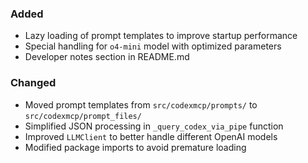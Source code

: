 ### Added
- Lazy loading of prompt templates to improve startup performance
- Special handling for `o4-mini` model with optimized parameters
- Developer notes section in README.md

### Changed
- Moved prompt templates from `src/codexmcp/prompts/` to `src/codexmcp/prompt_files/`
- Simplified JSON processing in `_query_codex_via_pipe` function
- Improved `LLMClient` to better handle different OpenAI models
- Modified package imports to avoid premature loading 